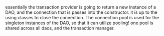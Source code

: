 essentially the transaction provider is going to return a new instance of a DAO, and the connection that is passes into the constructor. 
it is up to the using classes to close the connection. The connection pool is used for the singleton instances of the DAO, so that it can utilize pooling!
one pool is shared across all daos, and the transaction manager.
